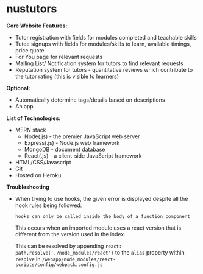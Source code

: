 # nustutors
**Core Website Features:**

 * Tutor registration with fields for modules completed and teachable skills
 * Tutee signups with fields for modules/skills to learn, available timings, price quote
 * For You page for relevant requests
 * Mailing List/ Notification system for tutors to find relevant requests 
 * Reputation system for tutors - quantitative reviews which contribute to the tutor rating (this is visible to learners)

**Optional:**
 * Automatically determine tags/details based on descriptions
 * An app 

**List of Technologies:** 
 * MERN stack
   * Node(.js) - the premier JavaScript web server
   * Express(.js) - Node.js web framework
   * MongoDB - document database 
   * React(.js) - a client-side JavaScript framework
 * HTML/CSS/Javascript
 * Git
 * Hosted on Heroku

 **Troubleshooting**
  * When trying to use hooks, the given error is displayed despite all the hook rules being followed:

      ```
      hooks can only be called inside the body of a function component
      ```
    This occurs when an imported module uses a react version that is different from the version used in the index. 

    This can be resolved by appending `react: path.resolve('./node_modules/react')` to the `alias` property within `resolve` in `/webapp/node_modules/react-scripts/config/webpack.config.js`   

